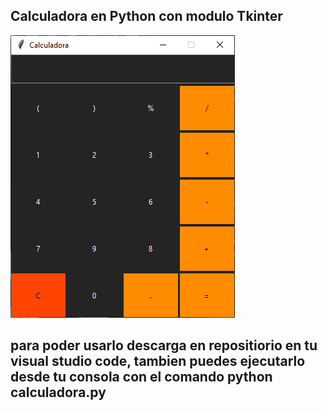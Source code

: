 **Calculadora en Python con modulo Tkinter**
----------
![alt](https://github.com/artssoria/calculator-python/blob/main/calculadora.PNG?raw=true)

## para poder usarlo descarga en repositiorio en tu visual studio code, tambien puedes ejecutarlo desde tu consola con el comando python calculadora.py 

